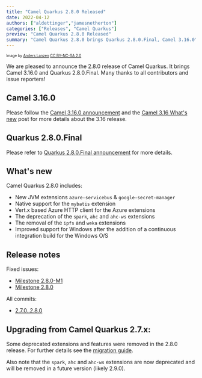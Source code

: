 ```yaml
---
title: "Camel Quarkus 2.8.0 Released"
date: 2022-04-12
authors: ["aldettinger","jamesnetherton"]
categories: ["Releases", "Camel Quarkus"]
preview: "Camel Quarkus 2.8.0 Released"
summary: "Camel Quarkus 2.8.0 brings Quarkus 2.8.0.Final, Camel 3.16.0"
---
```


<sub><sup>Image by <a href="https://www.flickr.com/photos/lanzen/5984113332">Anders Lanzen</a> <a href="https://creativecommons.org/licenses/by-nc-sa/2.0">CC BY-NC-SA 2.0</a></sup></sub>

We are pleased to announce the 2.8.0 release of Camel Quarkus.
It brings Camel 3.16.0 and Quarkus 2.8.0.Final.
Many thanks to all contributors and issue reporters!

## Camel 3.16.0

Please follow the [Camel 3.16.0 announcement](/blog/2022/03/RELEASE-3.16.0/) and the [Camel 3.16 What's new](/blog/2022/03/camel316-whatsnew/) post for more details about the 3.16 release.

## Quarkus 2.8.0.Final

Please refer to [Quarkus 2.8.0.Final announcement](https://quarkus.io/blog/quarkus-2-8-0-final-released/) for more details.

## What's new

Camel Quarkus 2.8.0 includes:

* New JVM extensions `azure-servicebus` & `google-secret-manager`
* Native support for the `mybatis` extension
* Vert.x based Azure HTTP client for the Azure extensions
* The deprecation of the `spark`, `ahc` and `ahc-ws` extensions
* The removal of the `ipfs` and `weka` extensions
* Improved support for Windows after the addition of a continuous integration build for the Windows O/S

## Release notes

Fixed issues:

* [Milestone 2.8.0-M1](https://github.com/apache/camel-quarkus/milestone/24?closed=1)
* [Milestone 2.8.0](https://github.com/apache/camel-quarkus/milestone/25?closed=1)

All commits:

* [2.7.0..2.8.0](https://github.com/apache/camel-quarkus/compare/2.7.0...2.8.0)

## Upgrading from Camel Quarkus 2.7.x:

Some deprecated extensions and features were removed in the 2.8.0 release. For further details see the [migration guide](/camel-quarkus/2.8.x/migration-guide/2.8.0.html).

Also note that the `spark`, `ahc` and `ahc-ws` extensions are now deprecated and will be removed in a future version (likely 2.9.0).
